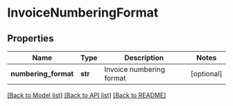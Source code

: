 # InvoiceNumberingFormat

## Properties
Name | Type | Description | Notes
------------ | ------------- | ------------- | -------------
**numbering_format** | **str** | Invoice numbering format | [optional] 

[[Back to Model list]](../README.md#documentation-for-models) [[Back to API list]](../README.md#documentation-for-api-endpoints) [[Back to README]](../README.md)


